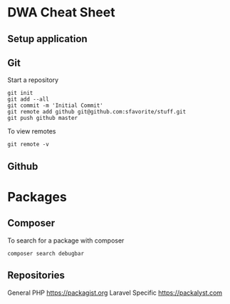 # DWA Cheat Sheet

## Setup application


## Git

Start a repository
```
git init
git add --all
git commit -m 'Initial Commit'
git remote add github git@github.com:sfavorite/stuff.git
git push github master
```

To view remotes
```
git remote -v
```

## Github







# Packages

## Composer

To search for a package with composer
```
composer search debugbar
```
## Repositories

General PHP
https://packagist.org
Laravel Specific
https://packalyst.com
